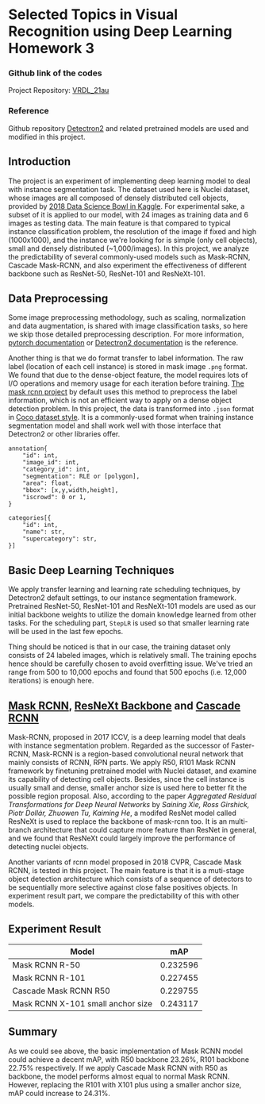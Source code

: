 Selected Topics in Visual Recognition using Deep Learning Homework 3
===

### Github link of the codes
Project Repository: [VRDL_21au](https://github.com/sam29309010/VRDL_21au)

### Reference
Github repository [Detectron2](https://github.com/facebookresearch/detectron2) and related pretrained models are used and modified in this project.

## Introduction
The project is an experiment of implementing deep learning model to deal with instance segmentation task. The dataset used here is Nuclei dataset, whose images are all composed of densely distributed cell objects, provided by [2018 Data Science Bowl in Kaggle](https://www.kaggle.com/c/data-science-bowl-2018). For experimental sake, a subset of it is applied to our model, with 24 images as training data and 6 images as testing data. The main feature is that compared to typical instance classification problem, the resolution of the image if fixed and high (1000x1000), and the instance we're looking for is simple (only cell objects), small and densely distributed (~1,000/images). In this project, we analyze the predictability of several commonly-used models such as Mask-RCNN, Cascade Mask-RCNN, and also experiment the effectiveness of different backbone such as ResNet-50, ResNet-101 and ResNeXt-101.

## Data Preprocessing
Some image preprocessing methodology, such as scaling, normalization and data augmentation, is shared with image classification tasks, so here we skip those detailed preprocessing description. For more information, [pytorch documentation](https://pytorch.org/vision/stable/transforms.html) or [Detectron2 documentation](https://detectron2.readthedocs.io/en/latest/tutorials/data_loading.html) is the reference.

Another thing is that we do format transfer to label information. The raw label (location of each cell instance) is stored in mask image `.png` format. We found that due to the dense-object feature, the model requires lots of I/O operations and memory usage for each iteration before training. [The mask rcnn project](https://github.com/matterport/Mask_RCNN) by default uses this method to preprocess the label information, which is not an efficient way to apply on a dense object detection problem. In this project, the data is transformed into `.json` format in [Coco dataset style](https://cocodataset.org/#format-data). It is a commonly-used format when training instance segmentation model and shall work well with those interface that Detectron2 or other libraries offer.


```
annotation{
    "id": int,
    "image_id": int,
    "category_id": int,
    "segmentation": RLE or [polygon],
    "area": float,
    "bbox": [x,y,width,height],
    "iscrowd": 0 or 1,
}

categories[{
    "id": int,
    "name": str,
    "supercategory": str,
}]
```


## Basic Deep Learning Techniques
We apply transfer learning and learning rate scheduling techniques, by Detectron2 default settings, to our instance segmentation framework. Pretrained ResNet-50, ResNet-101 and ResNeXt-101 models are used as our initial backbone weights to utilize the domain knowledge learned from other tasks. For the scheduling part, `StepLR` is used so that smaller learning rate will be used in the last few epochs.

Thing should be noticed is that in our case, the training dataset only consists of 24 labeled images, which is relatively small. The training epochs hence should be carefully chosen to avoid overfitting issue. We've tried an range from 500 to 10,000 epochs and found that 500 epochs (i.e. 12,000 iterations) is enough here. 

## [Mask RCNN](https://arxiv.org/abs/1703.06870), [ResNeXt Backbone](https://arxiv.org/abs/1611.05431) and [Cascade RCNN](https://arxiv.org/abs/1712.00726) 

Mask-RCNN, proposed in 2017 ICCV, is a deep learning model that deals with instance segmentation problem. Regarded as the successor of Faster-RCNN, Mask-RCNN is a region-based convolutional neural network that mainly consists of RCNN, RPN parts. We apply R50, R101 Mask RCNN framework by finetuning pretrained model with Nuclei dataset, and examine its capability of detecting cell objects. Besides, since the cell instance is usually small and dense, smaller anchor size is used here to better fit the possible region proposal. Also, according to the paper *Aggregated Residual Transformations for Deep Neural Networks* by *Saining Xie, Ross Girshick, Piotr Dollár, Zhuowen Tu, Kaiming He*, a modifed ResNet model called ResNeXt is used to replace the backbone of mask-rcnn too. It is an multi-branch architecture that could capture more feature than ResNet in general, and we found that ResNeXt could largely improve the performance of detecting nuclei objects.

Another variants of rcnn model proposed in 2018 CVPR, Cascade Mask RCNN, is tested in this project. The main feature is that it is a muti-stage object detection architecture which consists of a sequence of detectors to be sequentially more selective against close false positives objects. In experiment result part, we compare the predictability of this with other models.

## Experiment Result
| Model | mAP |
| -------- | -------- |
| Mask RCNN R-50| 0.232596 |
| Mask RCNN R-101| 0.227455 |
| Cascade Mask RCNN R50| 0.229755 |
| Mask RCNN X-101 small anchor size| 0.243117 |


## Summary
As we could see above, the basic implementation of Mask RCNN model could achieve a decent mAP, with R50 backbone 23.26%, R101 backbone 22.75% respectively. If we apply Cascade Mask RCNN with R50 as backbone, the model performs almost equal to normal Mask RCNN. However, replacing the R101 with X101 plus using a smaller anchor size, mAP could increase to 24.31%.